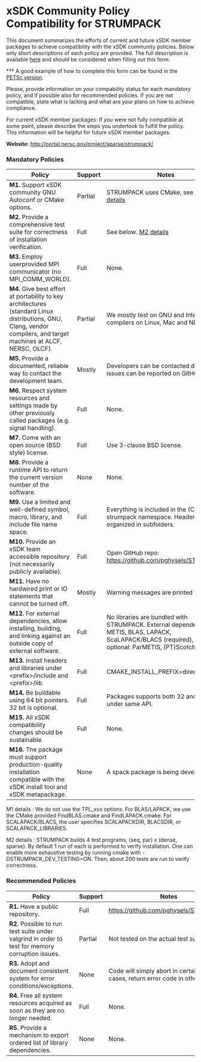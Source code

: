 # xSDK Community Policy Compatibility for STRUMPACK

This document summarizes the efforts of current and future xSDK member packages to achieve compatibility with the xSDK community policies. Below only short descriptions of each policy are provided. The full description is available [here](https://docs.google.com/document/d/1DCx2Duijb0COESCuxwEEK1j0BPe2cTIJ-AjtJxt3290/edit#heading=h.2hp5zbf0n3o3)
and should be considered when filling out this form.

*** A good example of how to complete this form can be found in the [PETSc version](https://github.com/xsdk-project/xsdk-policy-compatibility/blob/master/petsc-policy-compatibility.md).

Please, provide information on your compability status for each mandatory policy, and if possible also for recommended policies.
If you are not compatible, state what is lacking and what are your plans on how to achieve compliance.

For current xSDK member packages: If you were not fully compatible at some point, please describe the steps you undertook to fulfill the policy. This information will be helpful for future xSDK member packages.

**Website:** http://portal.nersc.gov/project/sparse/strumpack/

### Mandatory Policies

| Policy                 |Support| Notes                   |
|------------------------|-------|-------------------------|
|**M1.** Support xSDK community GNU Autoconf or CMake options. |Partial| STRUMPACK uses CMake, see below. [M1 details](#m1-details)|
|**M2.** Provide a comprehensive test suite for correctness of installation verification. |Full| See below. [M2 details](#m2-details)|
|**M3.** Employ userprovided MPI communicator (no MPI_COMM_WORLD). |Full| None. |
|**M4.** Give best effort at portability to key architectures (standard Linux distributions, GNU, Clang, vendor compilers, and target machines at ALCF, NERSC, OLCF). |Partial| We mostly test on GNU and Intel compilers on Linux, Mac and NERSC. |
|**M5.** Provide a documented, reliable way to contact the development team. |Mostly| Developers can be contacted directly, issues can be reported on GitHub. |
|**M6.** Respect system resources and settings made by other previously called packages (e.g. signal handling). |Full| None. |
|**M7.** Come with an open source (BSD style) license. |Full| Use 3-clause BSD license. |
|**M8.** Provide a runtime API to return the current version number of the software. |None| None. |
|**M9.** Use a limited and well-defined symbol, macro, library, and include file name space. |Full| Everything is included in the (C++) strumpack namespace. Headers are organized in subfolders. |
|**M10.** Provide an xSDK team accessible repository (not necessarily publicly available). |Full| Open GitHub repo: https://github.com/pghysels/STRUMPACK |
|**M11.** Have no hardwired print or IO statements that cannot be turned off. |Mostly| Warning messages are printed to sterr. |
|**M12.** For external dependencies, allow installing, building, and linking against an outside copy of external software. |Full| No libraries are bundled with STRUMPACK. External dependencies are METIS, BLAS, LAPACK, ScaLAPACK/BLACS (required), and optional: ParMETIS, (PT)Scotch, PAPI. |
|**M13.** Install headers and libraries under \<prefix\>/include and \<prefix\>/lib. |Full| CMAKE_INSTALL_PREFIX=directory. |
|**M14.** Be buildable using 64 bit pointers. 32 bit is optional. |Full| Packages supports both 32 and 64 bit under same API. |
|**M15.** All xSDK compatibility changes should be sustainable. |Full| None. |
|**M16.** The package must support production-quality installation compatible with the xSDK install tool and xSDK metapackage. |None| A spack package is being developed. |

M1 details <a id="m1-details"></a>: We do not use the TPL_xxx options. For BLAS/LAPACK, we use the CMake provided FindBLAS.cmake and FindLAPACK.cmake. For SCALAPACK/BLACS, the user specifies SCALAPACKDIR, BLACSDIR, or SCALAPACK_LIBRARIES.

M2 details <a id="m2-details"></a>: STRUMPACK builds 4 test programs, (seq, par) x (dense, sparse). By default 1 run of each is performed to verify installation. One can enable more exhaustive testing by running cmake with -DSTRUMPACK_DEV_TESTING=ON. Then, about 200 tests are run to verify correctness.

### Recommended Policies

| Policy                 |Support| Notes                   |
|------------------------|-------|-------------------------|
|**R1.** Have a public repository. |Full| https://github.com/pghysels/STRUMPACK. |
|**R2.** Possible to run test suite under valgrind in order to test for memory corruption issues. |Partial| Not tested on the actual test suite. |
|**R3.** Adopt and document consistent system for error conditions/exceptions. |None| Code will simply abort in certain failure cases, return error code in other cases. |
|**R4.** Free all system resources acquired as soon as they are no longer needed. |Full| None. |
|**R5.** Provide a mechanism to export ordered list of library dependencies. |None| None. |
